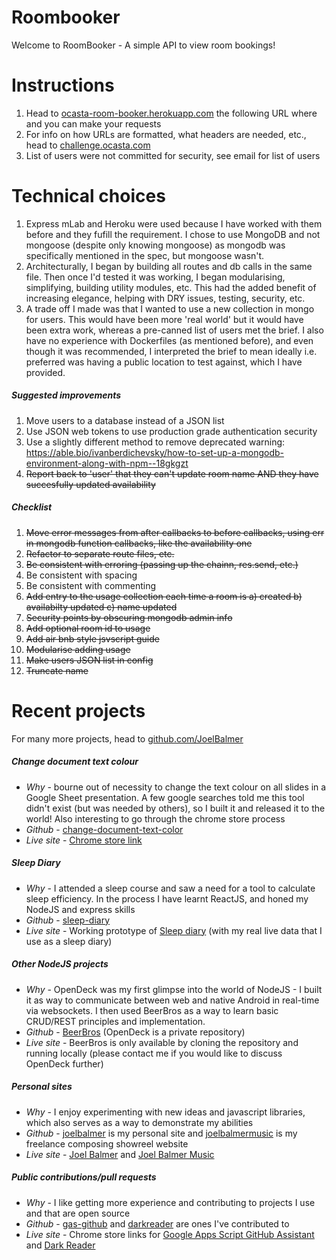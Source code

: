 # Roombooker
Welcome to RoomBooker - A simple API to view room bookings!

# Instructions
1. Head to [ocasta-room-booker.herokuapp.com](https://ocasta-room-booker.herokuapp.com/) the following URL where and you can make your requests
2. For info on how URLs are formatted, what headers are needed, etc., head to [challenge.ocasta.com](http://challenge.ocasta.com/)
3. List of users were not committed for security, see email for list of users

# Technical choices
1. Express mLab and Heroku were used because I have worked with them before and they fufill the requirement. I chose to use MongoDB and not mongoose (despite only knowing mongoose) as mongodb was specifically mentioned in the spec, but mongoose wasn't.
2. Architecturally, I began by building all routes and db calls in the same file. Then once I'd tested it was working, I began modularising, simplifying, building utility modules, etc. This had the added benefit of increasing elegance, helping with DRY issues, testing, security, etc.
3. A trade off I made was that I wanted to use a new collection in mongo for users. This would have been more 'real world' but it would have been extra work, whereas a pre-canned list of users met the brief. I also have no experience with Dockerfiles (as mentioned before), and even though it was recommended, I interpreted the brief to mean ideally i.e. preferred was having a public location to test against, which I have provided.

##### Suggested improvements
1. Move users to a database instead of a JSON list
2. Use JSON web tokens to use production grade authentication security
3. Use a slightly different method to remove deprecated warning: https://able.bio/ivanberdichevsky/how-to-set-up-a-mongodb-environment-along-with-npm--18gkgzt
4. ~~Report back to 'user' that they can't update room name AND they have succesfully updated availability~~

##### Checklist
1. ~~Move error messages from after callbacks to before callbacks, using err in mongodb function callbacks, like the availability one~~
2. ~~Refactor to separate route files, etc.~~
3. ~~Be consistent with erroring (passing up the chainn, res.send, etc.)~~
4. Be consistent with spacing
5. Be consistent with commenting
6. ~~Add entry to the usage collection each time a room is a) created b) availabilty updated c) name updated~~
7. ~~Security points by obscuring mongodb admin info~~
8. ~~Add optional room id to usage~~
9. ~~Add air bnb style jsvscript guide~~
10. ~~Modularise adding usage~~
11. ~~Make users JSON list in config~~
12. ~~Truncate name~~

# Recent projects
For many more projects, head to [github.com/JoelBalmer](https://github.com/JoelBalmer)

##### Change document text colour
* _Why_ - bourne out of necessity to change the text colour on all slides in a Google Sheet presentation. A few google searches told me this tool didn't exist (but was needed by others), so I built it and released it to the world! Also interesting to go through the chrome store process
* _Github_ - [change-document-text-color](https://github.com/JoelBalmer/change-document-text-color)
* _Live site_ - [Chrome store link](https://chrome.google.com/webstore/detail/change-document-text-colo/kionkfamcijghpmkechfjddheiencdpm)

##### Sleep Diary
* _Why_ - I attended a sleep course and saw a need for a tool to calculate sleep efficiency. In the process I have learnt ReactJS, and honed my NodeJS and express skills
* _Github_ - [sleep-diary](https://github.com/JoelBalmer/sleep-diary)
* _Live site_ - Working prototype of [Sleep diary](https://sleep-diary-app.herokuapp.com/) (with my real live data that I use as a sleep diary)

##### Other NodeJS projects
* _Why_ - OpenDeck was my first glimpse into the world of NodeJS - I built it as way to communicate between web and native Android in real-time via websockets. I then used BeerBros as a way to learn basic CRUD/REST principles and implementation.
* _Github_ - [BeerBros](https://github.com/JoelBalmer/BeerBros) (OpenDeck is a private repository)
* _Live site_ - BeerBros is only available by cloning the repository and running locally (please contact me if you would like to discuss OpenDeck further)

##### Personal sites
* _Why_ - I enjoy experimenting with new ideas and javascript libraries, which also serves as a way to demonstrate my abilities
* _Github_ - [joelbalmer]() is my personal site and [joelbalmermusic](https://github.com/joelbalmermusic/joelbalmermusic) is my freelance composing showreel website
* _Live site_ - [Joel Balmer](https://www.joelbalmer.life/) and [Joel Balmer Music](http://www.joelbalmermusic.co.uk/)

##### Public contributions/pull requests
* _Why_ - I like getting more experience and contributing to projects I use and that are open source
* _Github_ - [gas-github](https://github.com/JoelBalmer/gas-github) and [darkreader](https://github.com/JoelBalmer/darkreader) are ones I've contributed to
* _Live site_ - Chrome store links for [Google Apps Script GitHub Assistant](https://chrome.google.com/webstore/detail/google-apps-script-github/lfjcgcmkmjjlieihflfhjopckgpelofo) and [Dark Reader](https://chrome.google.com/webstore/detail/dark-reader/eimadpbcbfnmbkopoojfekhnkhdbieeh)